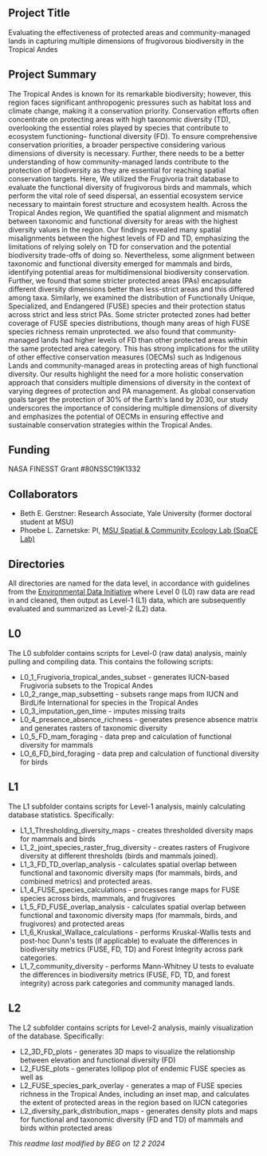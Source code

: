 ## Project Title
Evaluating the effectiveness of protected areas and community-managed lands in capturing multiple dimensions of frugivorous biodiversity in the Tropical Andes

## Project Summary
The Tropical Andes is known for its remarkable biodiversity; however, this region faces significant anthropogenic pressures such as habitat loss and climate change, making it a conservation priority. Conservation efforts often concentrate on protecting areas with high taxonomic diversity (TD), overlooking the essential roles played by species that contribute to ecosystem functioning– functional diversity (FD). To ensure comprehensive conservation priorities, a broader perspective considering various dimensions of diversity is necessary. Further, there needs to be a better understanding of how community-managed lands contribute to the protection of biodiversity as they are essential for reaching spatial conservation targets. Here, We utilized the Frugivoria trait database to evaluate the functional diversity of frugivorous birds and mammals, which perform the vital role of seed dispersal, an essential ecosystem service necessary to maintain forest structure and ecosystem health. Across the Tropical Andes region, We quantified the spatial alignment and mismatch between taxonomic and functional diversity for areas with the highest diversity values in the region. Our findings revealed many spatial misalignments between the highest levels of FD and TD, emphasizing the limitations of relying solely on TD for conservation and the potential biodiversity trade-offs of doing so. Nevertheless, some alignment between taxonomic and functional diversity emerged for mammals and birds, identifying potential areas for multidimensional biodiversity conservation. Further, we found that some stricter protected areas (PAs) encapsulate different diversity dimensions better than less-strict areas and this differed among taxa. Similarly, we examined the distribution of Functionally Unique, Specialized, and Endangered (FUSE) species and their protection status across strict and less strict PAs. Some stricter protected zones had better coverage of FUSE species distributions, though many areas of high FUSE species richness remain unprotected. we also found that community-managed lands had higher levels of FD than other protected areas within the same protected area category. This has strong implications for the utility of other effective conservation measures (OECMs) such as Indigenous Lands and community-managed areas in protecting areas of high functional diversity. Our results highlight the need for a more holistic conservation approach that considers multiple dimensions of diversity in the context of varying degrees of protection and PA management. As global conservation goals target the protection of 30% of the Earth's land by 2030, our study underscores the importance of considering multiple dimensions of diversity and emphasizes the potential of OECMs in ensuring effective and sustainable conservation strategies within the Tropical Andes.

## Funding
NASA FINESST Grant #80NSSC19K1332

## Collaborators
- Beth E. Gerstner: Research Associate, Yale University (former doctoral student at MSU)
- Phoebe L. Zarnetske: PI, [MSU Spatial & Community Ecology Lab (SpaCE Lab)](http://www.communityecologylab.com)

## Directories

All directories are named for the data level, in accordance with guidelines from the [Environmental Data Initiative](http://www.environmentaldatainitiative.org) where Level 0 (L0) raw data are read in and cleaned, then output as Level-1 (L1) data, which are subsequently evaluated and summarized as Level-2 (L2) data.

## L0

The L0 subfolder contains scripts for Level-0 (raw data) analysis, mainly pulling and compiling data. This contains the following scripts: 

- L0_1_Frugivoria_tropical_andes_subset - generates IUCN-based Frugivoria subsets to the Tropical Andes
- L0_2_range_map_subsetting - subsets range maps from IUCN and BirdLife International for species in the Tropical Andes
- L0_3_imputation_gen_time - imputes missing traits
- L0_4_presence_absence_richness - generates presence absence matrix and generates rasters of taxonomic diversity
- L0_5_FD_mam_foraging - data prep and calculation of functional diversity for mammals
- LO_6_FD_bird_foraging - data prep and calculation of functional diversity for birds

## L1
The L1 subfolder contains scripts for Level-1 analysis, mainly calculating database statistics. Specifically:

- L1_1_Thresholding_diversity_maps - creates thresholded diversity maps for mammals and birds 
- L1_2_joint_species_raster_frug_diversity - creates rasters of Frugivore diversity at different thresholds (birds and mammals joined).
- L1_3_FD_TD_overlap_analysis - calculates spatial overlap between functional and taxonomic diversity maps (for mammals, birds, and combined metrics) and protected areas.
- L1_4_FUSE_species_calculations - processes range maps for FUSE species across birds, mammals, and frugivores
- L1_5_FD_FUSE_overlap_analysis - calculates spatial overlap between functional and taxonomic diversity maps (for mammals, birds, and frugivores) and protected areas
- L1_6_Kruskal_Wallace_calculations - performs Kruskal-Wallis tests and post-hoc Dunn's tests (if applicable) to evaluate the differences in biodiversity metrics (FUSE, FD, TD) and Forest Integrity across park categories.
- L1_7_community_diversity - performs Mann-Whitney U tests to evaluate the differences in biodiversity metrics (FUSE, FD, TD, and forest integrity) across park categories and community managed lands.

## L2
The L2 subfolder contains scripts for Level-2 analysis, mainly visualization of the database. Specifically:

- L2_3D_FD_plots - generates 3D maps to visualize the relationship between elevation and functional diversity (FD)
- L2_FUSE_plots - generates lollipop plot of endemic FUSE species as well as 
- L2_FUSE_species_park_overlay - generates a map of FUSE species richness in the Tropical Andes, including an inset map, and calculates the extent of protected areas in the region based on IUCN categories
- L2_diversity_park_distribution_maps - generates density plots and maps for functional and taxonomic diversity (FD and TD) of mammals and birds within protected areas



*This readme last modified by BEG on 12 2 2024*
